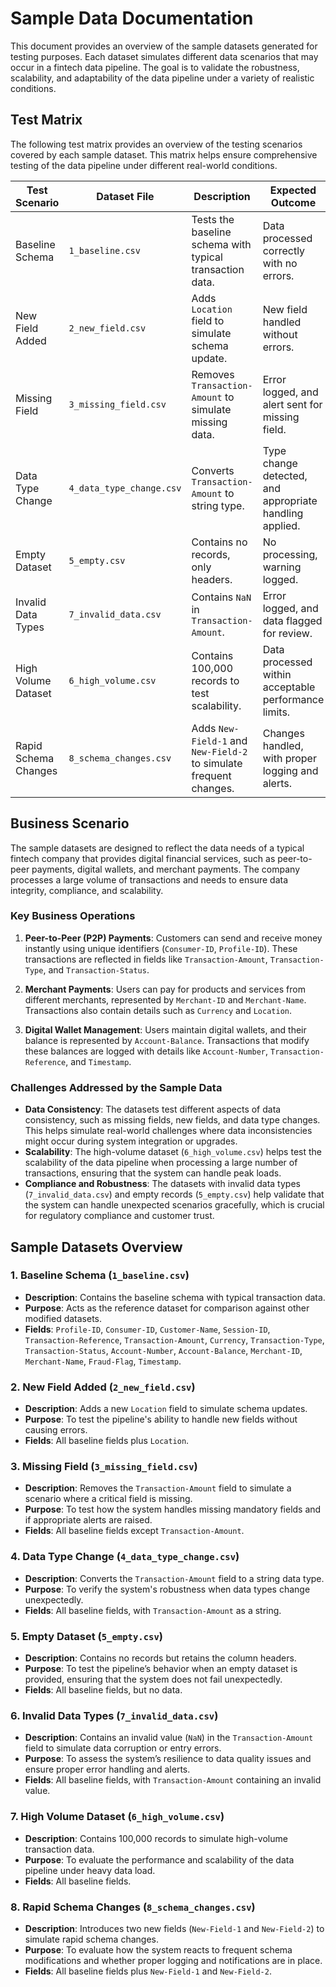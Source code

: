 # Sample Data Documentation

This document provides an overview of the sample datasets generated for testing purposes. Each dataset simulates different data scenarios that may occur in a fintech data pipeline. The goal is to validate the robustness, scalability, and adaptability of the data pipeline under a variety of realistic conditions.

## Test Matrix

The following test matrix provides an overview of the testing scenarios covered by each sample dataset. This matrix helps ensure comprehensive testing of the data pipeline under different real-world conditions.

| Test Scenario           | Dataset File            | Description                                                   | Expected Outcome                                            |
| ----------------------- | ----------------------- | ------------------------------------------------------------- | ----------------------------------------------------------- |
| Baseline Schema         | `1_baseline.csv`        | Tests the baseline schema with typical transaction data.      | Data processed correctly with no errors.                    |
| New Field Added         | `2_new_field.csv`       | Adds `Location` field to simulate schema update.              | New field handled without errors.                           |
| Missing Field           | `3_missing_field.csv`   | Removes `Transaction-Amount` to simulate missing data.        | Error logged, and alert sent for missing field.             |
| Data Type Change        | `4_data_type_change.csv`| Converts `Transaction-Amount` to string type.                 | Type change detected, and appropriate handling applied.     |
| Empty Dataset           | `5_empty.csv`           | Contains no records, only headers.                            | No processing, warning logged.                              |
| Invalid Data Types      | `7_invalid_data.csv`    | Contains `NaN` in `Transaction-Amount`.                       | Error logged, and data flagged for review.                  |
| High Volume Dataset     | `6_high_volume.csv`     | Contains 100,000 records to test scalability.                 | Data processed within acceptable performance limits.        |
| Rapid Schema Changes    | `8_schema_changes.csv`  | Adds `New-Field-1` and `New-Field-2` to simulate frequent changes. | Changes handled, with proper logging and alerts.        |

## Business Scenario

The sample datasets are designed to reflect the data needs of a typical fintech company that provides digital financial services, such as peer-to-peer payments, digital wallets, and merchant payments. The company processes a large volume of transactions and needs to ensure data integrity, compliance, and scalability.

### Key Business Operations
1. **Peer-to-Peer (P2P) Payments**: Customers can send and receive money instantly using unique identifiers (`Consumer-ID`, `Profile-ID`). These transactions are reflected in fields like `Transaction-Amount`, `Transaction-Type`, and `Transaction-Status`.

2. **Merchant Payments**: Users can pay for products and services from different merchants, represented by `Merchant-ID` and `Merchant-Name`. Transactions also contain details such as `Currency` and `Location`.

3. **Digital Wallet Management**: Users maintain digital wallets, and their balance is represented by `Account-Balance`. Transactions that modify these balances are logged with details like `Account-Number`, `Transaction-Reference`, and `Timestamp`.

### Challenges Addressed by the Sample Data
- **Data Consistency**: The datasets test different aspects of data consistency, such as missing fields, new fields, and data type changes. This helps simulate real-world challenges where data inconsistencies might occur during system integration or upgrades.
- **Scalability**: The high-volume dataset (`6_high_volume.csv`) helps test the scalability of the data pipeline when processing a large number of transactions, ensuring that the system can handle peak loads.
- **Compliance and Robustness**: The datasets with invalid data types (`7_invalid_data.csv`) and empty records (`5_empty.csv`) help validate that the system can handle unexpected scenarios gracefully, which is crucial for regulatory compliance and customer trust.

## Sample Datasets Overview

### 1. Baseline Schema (`1_baseline.csv`)
- **Description**: Contains the baseline schema with typical transaction data.
- **Purpose**: Acts as the reference dataset for comparison against other modified datasets.
- **Fields**: `Profile-ID`, `Consumer-ID`, `Customer-Name`, `Session-ID`, `Transaction-Reference`, `Transaction-Amount`, `Currency`, `Transaction-Type`, `Transaction-Status`, `Account-Number`, `Account-Balance`, `Merchant-ID`, `Merchant-Name`, `Fraud-Flag`, `Timestamp`.

### 2. New Field Added (`2_new_field.csv`)
- **Description**: Adds a new `Location` field to simulate schema updates.
- **Purpose**: To test the pipeline's ability to handle new fields without causing errors.
- **Fields**: All baseline fields plus `Location`.

### 3. Missing Field (`3_missing_field.csv`)
- **Description**: Removes the `Transaction-Amount` field to simulate a scenario where a critical field is missing.
- **Purpose**: To test how the system handles missing mandatory fields and if appropriate alerts are raised.
- **Fields**: All baseline fields except `Transaction-Amount`.

### 4. Data Type Change (`4_data_type_change.csv`)
- **Description**: Converts the `Transaction-Amount` field to a string data type.
- **Purpose**: To verify the system's robustness when data types change unexpectedly.
- **Fields**: All baseline fields, with `Transaction-Amount` as a string.

### 5. Empty Dataset (`5_empty.csv`)
- **Description**: Contains no records but retains the column headers.
- **Purpose**: To test the pipeline’s behavior when an empty dataset is provided, ensuring that the system does not fail unexpectedly.
- **Fields**: All baseline fields, but no data.

### 6. Invalid Data Types (`7_invalid_data.csv`)
- **Description**: Contains an invalid value (`NaN`) in the `Transaction-Amount` field to simulate data corruption or entry errors.
- **Purpose**: To assess the system’s resilience to data quality issues and ensure proper error handling and alerts.
- **Fields**: All baseline fields, with `Transaction-Amount` containing an invalid value.

### 7. High Volume Dataset (`6_high_volume.csv`)
- **Description**: Contains 100,000 records to simulate high-volume transaction data.
- **Purpose**: To evaluate the performance and scalability of the data pipeline under heavy data load.
- **Fields**: All baseline fields.

### 8. Rapid Schema Changes (`8_schema_changes.csv`)
- **Description**: Introduces two new fields (`New-Field-1` and `New-Field-2`) to simulate rapid schema changes.
- **Purpose**: To evaluate how the system reacts to frequent schema modifications and whether proper logging and notifications are in place.
- **Fields**: All baseline fields plus `New-Field-1` and `New-Field-2`.

